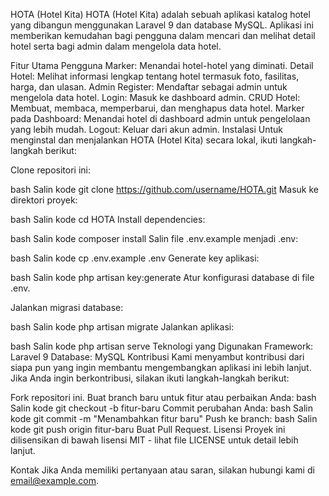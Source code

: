 HOTA (Hotel Kita)
HOTA (Hotel Kita) adalah sebuah aplikasi katalog hotel yang dibangun menggunakan Laravel 9 dan database MySQL. Aplikasi ini memberikan kemudahan bagi pengguna dalam mencari dan melihat detail hotel serta bagi admin dalam mengelola data hotel.

Fitur Utama
Pengguna
Marker: Menandai hotel-hotel yang diminati.
Detail Hotel: Melihat informasi lengkap tentang hotel termasuk foto, fasilitas, harga, dan ulasan.
Admin
Register: Mendaftar sebagai admin untuk mengelola data hotel.
Login: Masuk ke dashboard admin.
CRUD Hotel: Membuat, membaca, memperbarui, dan menghapus data hotel.
Marker pada Dashboard: Menandai hotel di dashboard admin untuk pengelolaan yang lebih mudah.
Logout: Keluar dari akun admin.
Instalasi
Untuk menginstal dan menjalankan HOTA (Hotel Kita) secara lokal, ikuti langkah-langkah berikut:

Clone repositori ini:

bash
Salin kode
git clone https://github.com/username/HOTA.git
Masuk ke direktori proyek:

bash
Salin kode
cd HOTA
Install dependencies:

bash
Salin kode
composer install
Salin file .env.example menjadi .env:

bash
Salin kode
cp .env.example .env
Generate key aplikasi:

bash
Salin kode
php artisan key:generate
Atur konfigurasi database di file .env.

Jalankan migrasi database:

bash
Salin kode
php artisan migrate
Jalankan aplikasi:

bash
Salin kode
php artisan serve
Teknologi yang Digunakan
Framework: Laravel 9
Database: MySQL
Kontribusi
Kami menyambut kontribusi dari siapa pun yang ingin membantu mengembangkan aplikasi ini lebih lanjut. Jika Anda ingin berkontribusi, silakan ikuti langkah-langkah berikut:

Fork repositori ini.
Buat branch baru untuk fitur atau perbaikan Anda:
bash
Salin kode
git checkout -b fitur-baru
Commit perubahan Anda:
bash
Salin kode
git commit -m "Menambahkan fitur baru"
Push ke branch:
bash
Salin kode
git push origin fitur-baru
Buat Pull Request.
Lisensi
Proyek ini dilisensikan di bawah lisensi MIT - lihat file LICENSE untuk detail lebih lanjut.

Kontak
Jika Anda memiliki pertanyaan atau saran, silakan hubungi kami di email@example.com.

